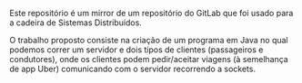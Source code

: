 Este repositório é um mirror de um repositório do GitLab que foi usado para a cadeira de Sistemas Distribuídos.

O trabalho proposto consiste na criação de um programa em Java no qual podemos correr um servidor e dois tipos de clientes (passageiros e condutores), onde os clientes podem pedir/aceitar viagens (à semelhança de app Uber) comunicando com o servidor recorrendo a sockets.

